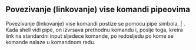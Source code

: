 ## Povezivanje (linkovanje) vise komandi pipeovima

Povezivanje (linkovanje) vise komandi postize se pomocu pipe simbola, | .
Kada shell vidi pipe, on izvrsava prethodnu komandu i, poslje toga, kreira link na standardni input sljedece komande, po redosljedu po kome se komande nalaze u komandnom redu.

